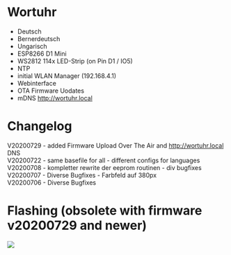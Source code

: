 # Wortuhr

* Deutsch
* Bernerdeutsch
* Ungarisch
* ESP8266 D1 Mini
* WS2812 114x LED-Strip (on Pin D1 / IO5)
* NTP
* initial WLAN Manager (192.168.4.1)
* Webinterface
* OTA Firmware Uodates
* mDNS http://wortuhr.local

# Changelog  
V20200729 - added Firmware Upload Over The Air and http://wortuhr.local DNS   
V20200722 - same basefile for all - different configs for languages  
V20200708 - kompletter rewrite der eeprom routinen - div bugfixes  
V20200707 - Diverse Bugfixes - Farbfeld auf 380px  
V20200706 - Diverse Bugfixes  

# Flashing (obsolete with firmware v20200729 and newer)
<img src=https://github.com/eokgnah/Wortuhr/blob/master/Flash.png>

